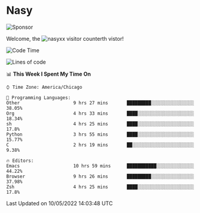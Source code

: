 # Nasy

<!--
<p align="center">
<img height="200" src="https://github-readme-stats.vercel.app/api?username=nasyxx&count_private=true&show_icons=true&theme=dracula&include_all_commits=true"/>
<img height="200" src="https://github-readme-stats.vercel.app/api/top-langs/?username=nasyxx&theme=dracula&hide=html,jupyter+notebook&count_private=true&show_icons=true"/>
</p>

  
----------------
-->

![Sponsor](https://img.shields.io/static/v1.svg?label=Sponsor&message=%E2%9D%A4&logo=GitHub&style=flat&color=pink)
 
Welcome, the ![nasyxx visitor counter](https://count.getloli.com/get/@nasyxx?theme=rule34)th vistor!
 
<!--START_SECTION:waka-->
![Code Time](http://img.shields.io/badge/Code%20Time-2%2C338%20hrs%2059%20mins-blue)

![Lines of code](https://img.shields.io/badge/From%20Hello%20World%20I%27ve%20Written-5%20Million%20lines%20of%20code-blue)

📊 **This Week I Spent My Time On** 

```text
⌚︎ Time Zone: America/Chicago

💬 Programming Languages: 
Other                    9 hrs 27 mins       █████████░░░░░░░░░░░░░░░░   38.05% 
Org                      4 hrs 33 mins       ████░░░░░░░░░░░░░░░░░░░░░   18.34% 
sh                       4 hrs 25 mins       ████░░░░░░░░░░░░░░░░░░░░░   17.8% 
Python                   3 hrs 55 mins       ████░░░░░░░░░░░░░░░░░░░░░   15.77% 
C                        2 hrs 19 mins       ██░░░░░░░░░░░░░░░░░░░░░░░   9.38%

🔥 Editors: 
Emacs                    10 hrs 59 mins      ███████████░░░░░░░░░░░░░░   44.22% 
Browser                  9 hrs 26 mins       █████████░░░░░░░░░░░░░░░░   37.98% 
Zsh                      4 hrs 25 mins       ████░░░░░░░░░░░░░░░░░░░░░   17.8%

```


 Last Updated on 10/05/2022 14:03:48 UTC
<!--END_SECTION:waka-->

<!-- ![visitors](https://visitor-badge.laobi.icu/badge?page_id=nasyxx.nasyxx) -->
